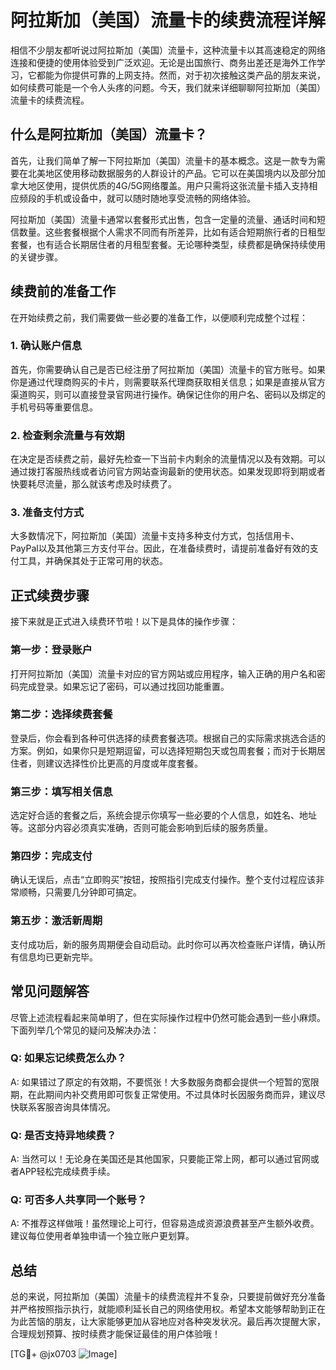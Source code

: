 # 阿拉斯加（美国）流量卡的续费流程详解

相信不少朋友都听说过阿拉斯加（美国）流量卡，这种流量卡以其高速稳定的网络连接和便捷的使用体验受到广泛欢迎。无论是出国旅行、商务出差还是海外工作学习，它都能为你提供可靠的上网支持。然而，对于初次接触这类产品的朋友来说，如何续费可能是一个令人头疼的问题。今天，我们就来详细聊聊阿拉斯加（美国）流量卡的续费流程。

## 什么是阿拉斯加（美国）流量卡？

首先，让我们简单了解一下阿拉斯加（美国）流量卡的基本概念。这是一款专为需要在北美地区使用移动数据服务的人群设计的产品。它可以在美国境内以及部分加拿大地区使用，提供优质的4G/5G网络覆盖。用户只需将这张流量卡插入支持相应频段的手机或设备中，就可以随时随地享受流畅的网络体验。

阿拉斯加（美国）流量卡通常以套餐形式出售，包含一定量的流量、通话时间和短信数量。这些套餐根据个人需求不同而有所差异，比如有适合短期旅行者的日租型套餐，也有适合长期居住者的月租型套餐。无论哪种类型，续费都是确保持续使用的关键步骤。

## 续费前的准备工作

在开始续费之前，我们需要做一些必要的准备工作，以便顺利完成整个过程：

### 1. 确认账户信息
首先，你需要确认自己是否已经注册了阿拉斯加（美国）流量卡的官方账号。如果你是通过代理商购买的卡片，则需要联系代理商获取相关信息；如果是直接从官方渠道购买，则可以直接登录官网进行操作。确保记住你的用户名、密码以及绑定的手机号码等重要信息。

### 2. 检查剩余流量与有效期
在决定是否续费之前，最好先检查一下当前卡内剩余的流量情况以及有效期。可以通过拨打客服热线或者访问官方网站查询最新的使用状态。如果发现即将到期或者快要耗尽流量，那么就该考虑及时续费了。

### 3. 准备支付方式
大多数情况下，阿拉斯加（美国）流量卡支持多种支付方式，包括信用卡、PayPal以及其他第三方支付平台。因此，在准备续费时，请提前准备好有效的支付工具，并确保其处于正常可用的状态。

## 正式续费步骤

接下来就是正式进入续费环节啦！以下是具体的操作步骤：

### 第一步：登录账户
打开阿拉斯加（美国）流量卡对应的官方网站或应用程序，输入正确的用户名和密码完成登录。如果忘记了密码，可以通过找回功能重置。

### 第二步：选择续费套餐
登录后，你会看到各种可供选择的续费套餐选项。根据自己的实际需求挑选合适的方案。例如，如果你只是短期逗留，可以选择短期包天或包周套餐；而对于长期居住者，则建议选择性价比更高的月度或年度套餐。

### 第三步：填写相关信息
选定好合适的套餐之后，系统会提示你填写一些必要的个人信息，如姓名、地址等。这部分内容必须真实准确，否则可能会影响到后续的服务质量。

### 第四步：完成支付
确认无误后，点击“立即购买”按钮，按照指引完成支付操作。整个支付过程应该非常顺畅，只需要几分钟即可搞定。

### 第五步：激活新周期
支付成功后，新的服务周期便会自动启动。此时你可以再次检查账户详情，确认所有信息均已更新完毕。

## 常见问题解答

尽管上述流程看起来简单明了，但在实际操作过程中仍然可能会遇到一些小麻烦。下面列举几个常见的疑问及解决办法：

### Q: 如果忘记续费怎么办？
A: 如果错过了原定的有效期，不要慌张！大多数服务商都会提供一个短暂的宽限期，在此期间内补交费用即可恢复正常使用。不过具体时长因服务商而异，建议尽快联系客服咨询具体情况。

### Q: 是否支持异地续费？
A: 当然可以！无论身在美国还是其他国家，只要能正常上网，都可以通过官网或者APP轻松完成续费手续。

### Q: 可否多人共享同一个账号？
A: 不推荐这样做哦！虽然理论上可行，但容易造成资源浪费甚至产生额外收费。建议每位使用者单独申请一个独立账户更划算。

## 总结

总的来说，阿拉斯加（美国）流量卡的续费流程并不复杂，只要提前做好充分准备并严格按照指示执行，就能顺利延长自己的网络使用权。希望本文能够帮助到正在为此苦恼的朋友，让大家能够更加从容地应对各种突发状况。最后再次提醒大家，合理规划预算、按时续费才能保证最佳的用户体验哦！

[TG💪+ @jx0703 ![Image](https://github.com/user-attachments/assets/dbca1d08-cadb-493c-b0ec-ad6f7a83f270)]